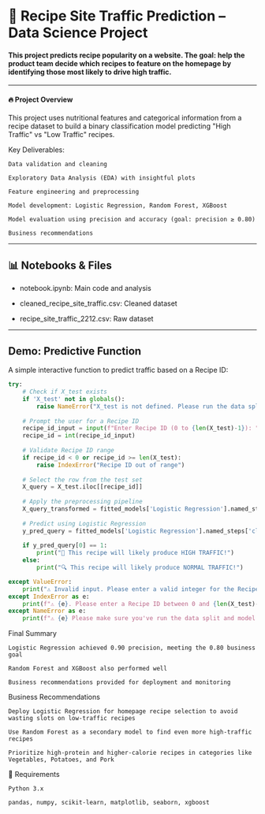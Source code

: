 # 🥗 Recipe Site Traffic Prediction – Data Science Project

#### This project predicts recipe popularity on a website. The goal: help the product team decide which recipes to feature on the homepage by identifying those most likely to drive high traffic.

---

#### 🔥 Project Overview

This project uses nutritional features and categorical information from a recipe dataset to build a binary classification model predicting "High Traffic" vs "Low Traffic" recipes.

Key Deliverables:

    Data validation and cleaning

    Exploratory Data Analysis (EDA) with insightful plots

    Feature engineering and preprocessing

    Model development: Logistic Regression, Random Forest, XGBoost

    Model evaluation using precision and accuracy (goal: precision ≥ 0.80)

    Business recommendations

---

## 📊 Notebooks & Files

- notebook.ipynb: Main code and analysis

- cleaned_recipe_site_traffic.csv: Cleaned dataset

- recipe_site_traffic_2212.csv: Raw dataset

---

## Demo: Predictive Function

A simple interactive function to predict traffic based on a Recipe ID:

```python
try:
    # Check if X_test exists
    if 'X_test' not in globals():
        raise NameError("X_test is not defined. Please run the data split and define X_test.")
    
    # Prompt the user for a Recipe ID
    recipe_id_input = input(f"Enter Recipe ID (0 to {len(X_test)-1}): ").strip()
    recipe_id = int(recipe_id_input)
    
    # Validate Recipe ID range
    if recipe_id < 0 or recipe_id >= len(X_test):
        raise IndexError("Recipe ID out of range")
    
    # Select the row from the test set
    X_query = X_test.iloc[[recipe_id]]
    
    # Apply the preprocessing pipeline
    X_query_transformed = fitted_models['Logistic Regression'].named_steps['preprocess'].transform(X_query)
    
    # Predict using Logistic Regression
    y_pred_query = fitted_models['Logistic Regression'].named_steps['clf'].predict(X_query_transformed)
    
    if y_pred_query[0] == 1:
        print("🚀 This recipe will likely produce HIGH TRAFFIC!")
    else:
        print("🔍 This recipe will likely produce NORMAL TRAFFIC!")

except ValueError:
    print("⚠️ Invalid input. Please enter a valid integer for the Recipe ID.")
except IndexError as e:
    print(f"⚠️ {e}. Please enter a Recipe ID between 0 and {len(X_test)-1}.")
except NameError as e:
    print(f"⚠️ {e} Please make sure you've run the data split and model training steps.")
```
Final Summary

    Logistic Regression achieved 0.90 precision, meeting the 0.80 business goal

    Random Forest and XGBoost also performed well

    Business recommendations provided for deployment and monitoring

Business Recommendations

    Deploy Logistic Regression for homepage recipe selection to avoid wasting slots on low-traffic recipes

    Use Random Forest as a secondary model to find even more high-traffic recipes

    Prioritize high-protein and higher-calorie recipes in categories like Vegetables, Potatoes, and Pork

🔧 Requirements

    Python 3.x

    pandas, numpy, scikit-learn, matplotlib, seaborn, xgboost


